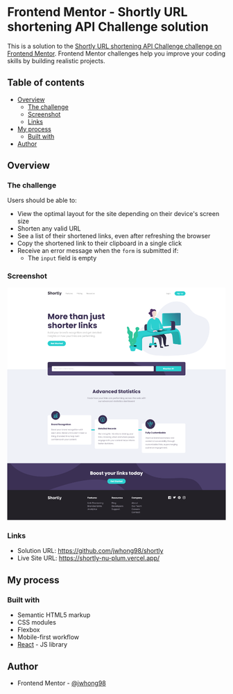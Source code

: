 # Frontend Mentor - Shortly URL shortening API Challenge solution

This is a solution to the [Shortly URL shortening API Challenge challenge on Frontend Mentor](https://www.frontendmentor.io/challenges/url-shortening-api-landing-page-2ce3ob-G). Frontend Mentor challenges help you improve your coding skills by building realistic projects.

## Table of contents

- [Overview](#overview)
  - [The challenge](#the-challenge)
  - [Screenshot](#screenshot)
  - [Links](#links)
- [My process](#my-process)
  - [Built with](#built-with)
- [Author](#author)

## Overview

### The challenge

Users should be able to:

- View the optimal layout for the site depending on their device's screen size
- Shorten any valid URL
- See a list of their shortened links, even after refreshing the browser
- Copy the shortened link to their clipboard in a single click
- Receive an error message when the `form` is submitted if:
  - The `input` field is empty

### Screenshot

![](./screenshot.png)

### Links

- Solution URL: https://github.com/jwhong98/shortly
- Live Site URL: https://shortly-nu-plum.vercel.app/

## My process

### Built with

- Semantic HTML5 markup
- CSS modules
- Flexbox
- Mobile-first workflow
- [React](https://reactjs.org/) - JS library

## Author

- Frontend Mentor - [@jwhong98](https://www.frontendmentor.io/profile/jwhong98)
